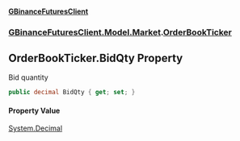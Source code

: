 #### [GBinanceFuturesClient](./index.md 'index')
### [GBinanceFuturesClient.Model.Market](./GBinanceFuturesClient-Model-Market.md 'GBinanceFuturesClient.Model.Market').[OrderBookTicker](./GBinanceFuturesClient-Model-Market-OrderBookTicker.md 'GBinanceFuturesClient.Model.Market.OrderBookTicker')
## OrderBookTicker.BidQty Property
Bid quantity  
```csharp
public decimal BidQty { get; set; }
```
#### Property Value
[System.Decimal](https://docs.microsoft.com/en-us/dotnet/api/System.Decimal 'System.Decimal')  
